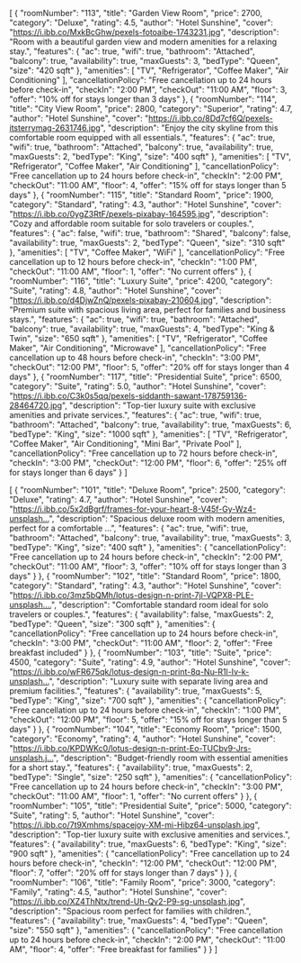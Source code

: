 [
  {
    "roomNumber": "113",
    "title": "Garden View Room",
    "price": 2700,
    "category": "Deluxe",
    "rating": 4.5,
    "author": "Hotel Sunshine",
    "cover": "https://i.ibb.co/MxkBcGhw/pexels-fotoaibe-1743231.jpg",
    "description": "Room with a beautiful garden view and modern amenities for a relaxing stay.",
    "features": {
      "ac": true,
      "wifi": true,
      "bathroom": "Attached",
      "balcony": true,
      "availability": true,
      "maxGuests": 3,
      "bedType": "Queen",
      "size": "420 sqft"
    },
    "amenities": [
      "TV",
      "Refrigerator",
      "Coffee Maker",
      "Air Conditioning"
    ],
    "cancellationPolicy": "Free cancellation up to 24 hours before check-in",
    "checkIn": "2:00 PM",
    "checkOut": "11:00 AM",
    "floor": 3,
    "offer": "10% off for stays longer than 3 days"
  },
  {
    "roomNumber": "114",
    "title": "City View Room",
    "price": 2800,
    "category": "Superior",
    "rating": 4.7,
    "author": "Hotel Sunshine",
    "cover": "https://i.ibb.co/8Dd7cf6Q/pexels-itsterrymag-2631746.jpg",
    "description": "Enjoy the city skyline from this comfortable room equipped with all essentials.",
    "features": {
      "ac": true,
      "wifi": true,
      "bathroom": "Attached",
      "balcony": true,
      "availability": true,
      "maxGuests": 2,
      "bedType": "King",
      "size": "400 sqft"
    },
    "amenities": [
      "TV",
      "Refrigerator",
      "Coffee Maker",
      "Air Conditioning"
    ],
    "cancellationPolicy": "Free cancellation up to 24 hours before check-in",
    "checkIn": "2:00 PM",
    "checkOut": "11:00 AM",
    "floor": 4,
    "offer": "15% off for stays longer than 5 days"
  },
  {
    "roomNumber": "115",
    "title": "Standard Room",
    "price": 1900,
    "category": "Standard",
    "rating": 4.3,
    "author": "Hotel Sunshine",
    "cover": "https://i.ibb.co/0ygZ3RtF/pexels-pixabay-164595.jpg",
    "description": "Cozy and affordable room suitable for solo travelers or couples.",
    "features": {
      "ac": false,
      "wifi": true,
      "bathroom": "Shared",
      "balcony": false,
      "availability": true,
      "maxGuests": 2,
      "bedType": "Queen",
      "size": "310 sqft"
    },
    "amenities": [
      "TV",
      "Coffee Maker",
      "WiFi"
    ],
    "cancellationPolicy": "Free cancellation up to 12 hours before check-in",
    "checkIn": "1:00 PM",
    "checkOut": "11:00 AM",
    "floor": 1,
    "offer": "No current offers"
  },
  {
    "roomNumber": "116",
    "title": "Luxury Suite",
    "price": 4200,
    "category": "Suite",
    "rating": 4.8,
    "author": "Hotel Sunshine",
    "cover": "https://i.ibb.co/d4DjwZnQ/pexels-pixabay-210604.jpg",
    "description": "Premium suite with spacious living area, perfect for families and business stays.",
    "features": {
      "ac": true,
      "wifi": true,
      "bathroom": "Attached",
      "balcony": true,
      "availability": true,
      "maxGuests": 4,
      "bedType": "King & Twin",
      "size": "650 sqft"
    },
    "amenities": [
      "TV",
      "Refrigerator",
      "Coffee Maker",
      "Air Conditioning",
      "Microwave"
    ],
    "cancellationPolicy": "Free cancellation up to 48 hours before check-in",
    "checkIn": "3:00 PM",
    "checkOut": "12:00 PM",
    "floor": 5,
    "offer": "20% off for stays longer than 4 days"
  },
  {
    "roomNumber": "117",
    "title": "Presidential Suite",
    "price": 6500,
    "category": "Suite",
    "rating": 5.0,
    "author": "Hotel Sunshine",
    "cover": "https://i.ibb.co/C3k0s5qq/pexels-siddanth-sawant-178759136-28464720.jpg",
    "description": "Top-tier luxury suite with exclusive amenities and private services.",
    "features": {
      "ac": true,
      "wifi": true,
      "bathroom": "Attached",
      "balcony": true,
      "availability": true,
      "maxGuests": 6,
      "bedType": "King",
      "size": "1000 sqft"
    },
    "amenities": [
      "TV",
      "Refrigerator",
      "Coffee Maker",
      "Air Conditioning",
      "Mini Bar",
      "Private Pool"
    ],
    "cancellationPolicy": "Free cancellation up to 72 hours before check-in",
    "checkIn": "3:00 PM",
    "checkOut": "12:00 PM",
    "floor": 6,
    "offer": "25% off for stays longer than 6 days"
  }
]



<!-- ager data - -->
[
  {
    "roomNumber": "101",
    "title": "Deluxe Room",
    "price": 2500,
    "category": "Deluxe",
    "rating": 4.7,
    "author": "Hotel Sunshine",
    "cover": "https://i.ibb.co/5x2dBgrf/frames-for-your-heart-8-V45f-Gy-Wz4-unsplash…",
    "description": "Spacious deluxe room with modern amenities, perfect for a comfortable …",
    "features": {
      "ac": true,
      "wifi": true,
      "bathroom": "Attached",
      "balcony": true,
      "availability": true,
      "maxGuests": 3,
      "bedType": "King",
      "size": "400 sqft"
    },
    "amenities": {
      "cancellationPolicy": "Free cancellation up to 24 hours before check-in",
      "checkIn": "2:00 PM",
      "checkOut": "11:00 AM",
      "floor": 3,
      "offer": "10% off for stays longer than 3 days"
    }
  },
  {
    "roomNumber": "102",
    "title": "Standard Room",
    "price": 1800,
    "category": "Standard",
    "rating": 4.3,
    "author": "Hotel Sunshine",
    "cover": "https://i.ibb.co/3mz5bQMh/lotus-design-n-print-7jl-VQPX8-PLE-unsplash.…",
    "description": "Comfortable standard room ideal for solo travelers or couples.",
    "features": {
      "availability": false,
      "maxGuests": 2,
      "bedType": "Queen",
      "size": "300 sqft"
    },
    "amenities": {
      "cancellationPolicy": "Free cancellation up to 24 hours before check-in",
      "checkIn": "3:00 PM",
      "checkOut": "11:00 AM",
      "floor": 2,
      "offer": "Free breakfast included"
    }
  },
  {
    "roomNumber": "103",
    "title": "Suite",
    "price": 4500,
    "category": "Suite",
    "rating": 4.9,
    "author": "Hotel Sunshine",
    "cover": "https://i.ibb.co/wFR675qk/lotus-design-n-print-8q-Nu-R1l-Iv-k-unsplash…",
    "description": "Luxury suite with separate living area and premium facilities.",
    "features": {
      "availability": true,
      "maxGuests": 5,
      "bedType": "King",
      "size": "700 sqft"
    },
    "amenities": {
      "cancellationPolicy": "Free cancellation up to 24 hours before check-in",
      "checkIn": "1:00 PM",
      "checkOut": "12:00 PM",
      "floor": 5,
      "offer": "15% off for stays longer than 5 days"
    }
  },
  {
    "roomNumber": "104",
    "title": "Economy Room",
    "price": 1500,
    "category": "Economy",
    "rating": 4,
    "author": "Hotel Sunshine",
    "cover": "https://i.ibb.co/KPDWKc0/lotus-design-n-print-Eo-TUCbv9-Jrs-unsplash.j…",
    "description": "Budget-friendly room with essential amenities for a short stay.",
    "features": {
      "availability": true,
      "maxGuests": 2,
      "bedType": "Single",
      "size": "250 sqft"
    },
    "amenities": {
      "cancellationPolicy": "Free cancellation up to 24 hours before check-in",
      "checkIn": "3:00 PM",
      "checkOut": "11:00 AM",
      "floor": 1,
      "offer": "No current offers"
    }
  },
  {
    "roomNumber": "105",
    "title": "Presidential Suite",
    "price": 5000,
    "category": "Suite",
    "rating": 5,
    "author": "Hotel Sunshine",
    "cover": "https://i.ibb.co/7t9Xmhms/spacejoy-XM-mi-Hibz64-unsplash.jpg",
    "description": "Top-tier luxury suite with exclusive amenities and services.",
    "features": {
      "availability": true,
      "maxGuests": 6,
      "bedType": "King",
      "size": "900 sqft"
    },
    "amenities": {
      "cancellationPolicy": "Free cancellation up to 24 hours before check-in",
      "checkIn": "12:00 PM",
      "checkOut": "12:00 PM",
      "floor": 7,
      "offer": "20% off for stays longer than 7 days"
    }
  },
  {
    "roomNumber": "106",
    "title": "Family Room",
    "price": 3000,
    "category": "Family",
    "rating": 4.5,
    "author": "Hotel Sunshine",
    "cover": "https://i.ibb.co/XZ4ThNtx/trend-Uh-Qv2-P9-sg-unsplash.jpg",
    "description": "Spacious room perfect for families with children.",
    "features": {
      "availability": true,
      "maxGuests": 4,
      "bedType": "Queen",
      "size": "550 sqft"
    },
    "amenities": {
      "cancellationPolicy": "Free cancellation up to 24 hours before check-in",
      "checkIn": "2:00 PM",
      "checkOut": "11:00 AM",
      "floor": 4,
      "offer": "Free breakfast for families"
    }
  }
]

